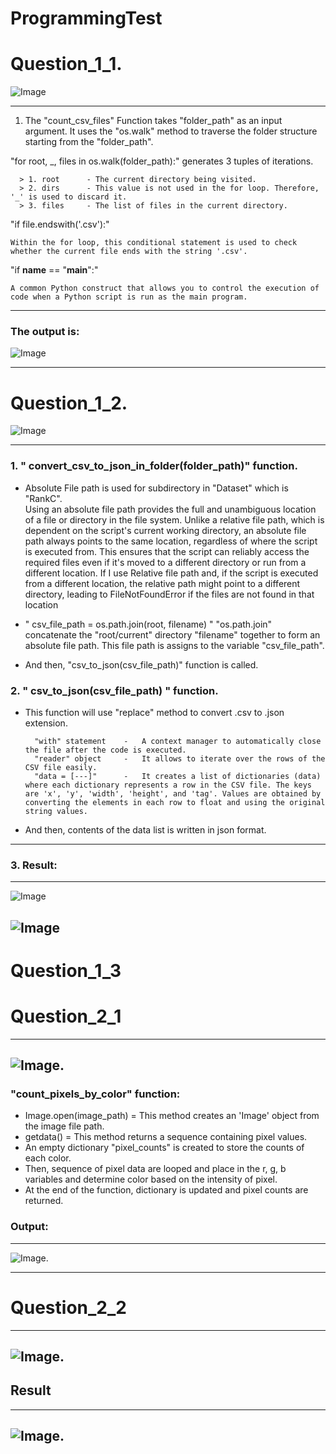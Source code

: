 # ProgrammingTest

# Question_1_1.

![Image](./screenshots/q1.1script.PNG)

---

1. The "count_csv_files" Function takes "folder_path" as an input argument. It uses the "os.walk" method to traverse the folder structure starting from the "folder_path".

"for root, _, files in os.walk(folder_path):" generates 3 tuples of iterations.

      > 1. root      - The current directory being visited.
	  > 2. dirs      - This value is not used in the for loop. Therefore, '_' is used to discard it.
	  > 3. files     - The list of files in the current directory.

"if file.endswith('.csv'):"

	Within the for loop, this conditional statement is used to check whether the current file ends with the string '.csv'. 

"if __name__ == "__main__":"

	A common Python construct that allows you to control the execution of code when a Python script is run as the main program.

---
### The output is:

![Image](./screenshots/q1.1output.PNG)

---
# Question_1_2.

![Image](./screenshots/q.1.2script.PNG)

---

### 1. " convert_csv_to_json_in_folder(folder_path)" function.
- Absolute File path is used for subdirectory in "Dataset" which is "RankC".	
Using an absolute file path provides the full and unambiguous location of a file or directory in the file system. Unlike a relative file path, which is dependent on the script's current working directory, an absolute file path always points to the same location, regardless of where the script is executed from. This ensures that the script can reliably access the required files even if it's moved to a different directory or run from a different location. If I use Relative file path and, if the script is executed from a different location, the relative path might point to a different directory, leading to FileNotFoundError if the files are not found in that location

- " csv_file_path = os.path.join(root, filename) " 
	"os.path.join" concatenate the "root/current" directory "filename" together to form an absolute file path. This file path is assigns to the variable "csv_file_path".

- And then, "csv_to_json(csv_file_path)" function is called.

### 2. " csv_to_json(csv_file_path) " function.

- This function will use "replace" method to convert .csv to .json extension.

		"with" statement	-	A context manager to automatically close the file after the code is executed.
		"reader" object		-	It allows to iterate over the rows of the CSV file easily.
		"data = [---]"		-	It creates a list of dictionaries (data) where each dictionary represents a row in the CSV file. The keys are 'x', 'y', 'width', 'height', and 'tag'. Values are obtained by converting the elements in each row to float and using the original string values. 	

- And then, contents of the data list is written in json format.

---

### 3. Result:

---
![Image](./screenshots/q.1.2tojson.PNG)

![Image](./screenshots/q.1.2tojson2.PNG)
---

# Question_1_3

# Question_2_1
---
![Image](./screenshots/q.2.1script.PNG).
---
### "count_pixels_by_color" function:
- Image.open(image_path)	=	This method creates an 'Image' object from the image file path.
- getdata() 		=	This method returns a sequence containing pixel values.
- An empty dictionary "pixel_counts" is created to store the counts of each color. 
- Then, sequence of pixel data are looped and place in the r, g, b variables and determine color based on the intensity of pixel.
- At the end of the function, dictionary is updated and pixel counts are returned.

### Output:
---
![Image](./screenshots/q.2.1sample.PNG).


---
#  Question_2_2
---
![Image](./screenshots/q.2.2script.PNG).
---
## Result
---
![Image](./screenshots/q.2.2result.PNG).
---
